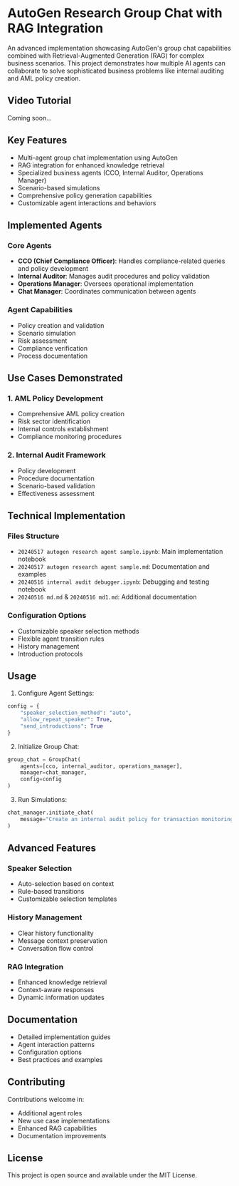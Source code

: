 # AutoGen Research Group Chat with RAG Integration

An advanced implementation showcasing AutoGen's group chat capabilities combined with Retrieval-Augmented Generation (RAG) for complex business scenarios. This project demonstrates how multiple AI agents can collaborate to solve sophisticated business problems like internal auditing and AML policy creation.

## Video Tutorial
Coming soon...

## Key Features
- Multi-agent group chat implementation using AutoGen
- RAG integration for enhanced knowledge retrieval
- Specialized business agents (CCO, Internal Auditor, Operations Manager)
- Scenario-based simulations
- Comprehensive policy generation capabilities
- Customizable agent interactions and behaviors

## Implemented Agents

### Core Agents
- **CCO (Chief Compliance Officer)**: Handles compliance-related queries and policy development
- **Internal Auditor**: Manages audit procedures and policy validation
- **Operations Manager**: Oversees operational implementation
- **Chat Manager**: Coordinates communication between agents

### Agent Capabilities
- Policy creation and validation
- Scenario simulation
- Risk assessment
- Compliance verification
- Process documentation

## Use Cases Demonstrated

### 1. AML Policy Development
- Comprehensive AML policy creation
- Risk sector identification
- Internal controls establishment
- Compliance monitoring procedures

### 2. Internal Audit Framework
- Policy development
- Procedure documentation
- Scenario-based validation
- Effectiveness assessment

## Technical Implementation

### Files Structure
- `20240517 autogen research agent sample.ipynb`: Main implementation notebook
- `20240517 autogen research agent sample.md`: Documentation and examples
- `20240516 internal audit debugger.ipynb`: Debugging and testing notebook
- `20240516 md.md` & `20240516 md1.md`: Additional documentation

### Configuration Options
- Customizable speaker selection methods
- Flexible agent transition rules
- History management
- Introduction protocols

## Usage

1. Configure Agent Settings:
```python
config = {
    "speaker_selection_method": "auto",
    "allow_repeat_speaker": True,
    "send_introductions": True
}
```

2. Initialize Group Chat:
```python
group_chat = GroupChat(
    agents=[cco, internal_auditor, operations_manager],
    manager=chat_manager,
    config=config
)
```

3. Run Simulations:
```python
chat_manager.initiate_chat(
    message="Create an internal audit policy for transaction monitoring"
)
```

## Advanced Features

### Speaker Selection
- Auto-selection based on context
- Rule-based transitions
- Customizable selection templates

### History Management
- Clear history functionality
- Message context preservation
- Conversation flow control

### RAG Integration
- Enhanced knowledge retrieval
- Context-aware responses
- Dynamic information updates

## Documentation
- Detailed implementation guides
- Agent interaction patterns
- Configuration options
- Best practices and examples

## Contributing
Contributions welcome in:
- Additional agent roles
- New use case implementations
- Enhanced RAG capabilities
- Documentation improvements

## License
This project is open source and available under the MIT License.
